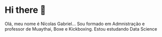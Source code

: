 # Hi there 👋

<!--
**nicolasmcclary/nicolasmcclary** is a ✨ _special_ ✨ repository because its `README.md` (this file) appears on your GitHub profile.

Here are some ideas to get you started:

- 🔭 I’m currently working on ...
- 🌱 I’m currently learning ...
- 👯 I’m looking to collaborate on ...
- 🤔 I’m looking for help with ...
- 💬 Ask me about ...
- 📫 How to reach me: ...
- 😄 Pronouns: ...
- ⚡ Fun fact: ...
-->
Olá, meu nome é Nícolas Gabriel...
Sou formado em Admnistração e professor de Muaythai, Boxe e Kickboxing.
Estou estudando Data Science
